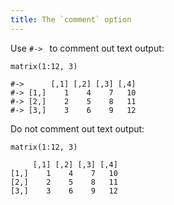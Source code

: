 ```yaml
---
title: The `comment` option
---
```


Use `#-> ` to comment out text output:


``` {.r}
matrix(1:12, 3)
```

```
#->      [,1] [,2] [,3] [,4]
#-> [1,]    1    4    7   10
#-> [2,]    2    5    8   11
#-> [3,]    3    6    9   12
```

Do not comment out text output:


``` {.r}
matrix(1:12, 3)
```

```
     [,1] [,2] [,3] [,4]
[1,]    1    4    7   10
[2,]    2    5    8   11
[3,]    3    6    9   12
```
